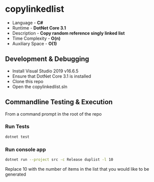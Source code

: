 # copylinkedlist

* Language - **C#**
* Runtime - **DotNet Core 3.1**
* Description - **Copy random reference singly linked list**
* Time Complexity - **O(n)**
* Auxiliary Space - **O(1)**

## Development & Debugging

* Install Visual Studio 2019 v16.6.5
* Ensure that DotNet Core 3.1 is installed
* Clone this repo
* Open the copylinkedlist.sln

## Commandline Testing & Execution

From a command prompt in the root of the repo

### Run Tests

```bash
dotnet test
```

### Run console app

```bash
dotnet run --project src -c Release duplist -l 10
```

Replace 10 with the number of items in the list that you would like to be generated
